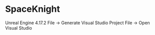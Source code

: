 # SpaceKnight
Unreal Engine 4.17.2
File -> Generate Visual Studio Project
File -> Open Visual Studio
